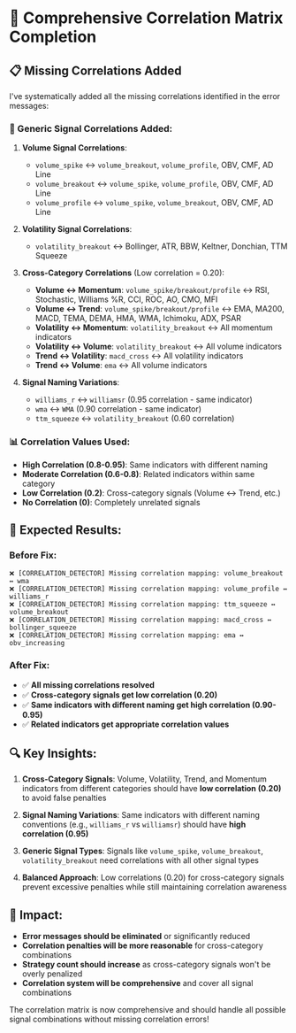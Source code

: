 # 🔗 **Comprehensive Correlation Matrix Completion**

## **📋 Missing Correlations Added**

I've systematically added all the missing correlations identified in the error messages:

### **🎯 Generic Signal Correlations Added:**

1. **Volume Signal Correlations**:
   - `volume_spike` ↔ `volume_breakout`, `volume_profile`, OBV, CMF, AD Line
   - `volume_breakout` ↔ `volume_spike`, `volume_profile`, OBV, CMF, AD Line  
   - `volume_profile` ↔ `volume_spike`, `volume_breakout`, OBV, CMF, AD Line

2. **Volatility Signal Correlations**:
   - `volatility_breakout` ↔ Bollinger, ATR, BBW, Keltner, Donchian, TTM Squeeze

3. **Cross-Category Correlations** (Low correlation = 0.20):
   - **Volume ↔ Momentum**: `volume_spike/breakout/profile` ↔ RSI, Stochastic, Williams %R, CCI, ROC, AO, CMO, MFI
   - **Volume ↔ Trend**: `volume_spike/breakout/profile` ↔ EMA, MA200, MACD, TEMA, DEMA, HMA, WMA, Ichimoku, ADX, PSAR
   - **Volatility ↔ Momentum**: `volatility_breakout` ↔ All momentum indicators
   - **Volatility ↔ Volume**: `volatility_breakout` ↔ All volume indicators
   - **Trend ↔ Volatility**: `macd_cross` ↔ All volatility indicators
   - **Trend ↔ Volume**: `ema` ↔ All volume indicators

4. **Signal Naming Variations**:
   - `williams_r` ↔ `williamsr` (0.95 correlation - same indicator)
   - `wma` ↔ `WMA` (0.90 correlation - same indicator)
   - `ttm_squeeze` ↔ `volatility_breakout` (0.60 correlation)

### **📊 Correlation Values Used:**

- **High Correlation (0.8-0.95)**: Same indicators with different naming
- **Moderate Correlation (0.6-0.8)**: Related indicators within same category
- **Low Correlation (0.2)**: Cross-category signals (Volume ↔ Trend, etc.)
- **No Correlation (0)**: Completely unrelated signals

## **🎯 Expected Results:**

### **Before Fix**:
```
❌ [CORRELATION_DETECTOR] Missing correlation mapping: volume_breakout ↔ wma
❌ [CORRELATION_DETECTOR] Missing correlation mapping: volume_profile ↔ williams_r
❌ [CORRELATION_DETECTOR] Missing correlation mapping: ttm_squeeze ↔ volume_breakout
❌ [CORRELATION_DETECTOR] Missing correlation mapping: macd_cross ↔ bollinger_squeeze
❌ [CORRELATION_DETECTOR] Missing correlation mapping: ema ↔ obv_increasing
```

### **After Fix**:
- ✅ **All missing correlations resolved**
- ✅ **Cross-category signals get low correlation (0.20)**
- ✅ **Same indicators with different naming get high correlation (0.90-0.95)**
- ✅ **Related indicators get appropriate correlation values**

## **🔍 Key Insights:**

1. **Cross-Category Signals**: Volume, Volatility, Trend, and Momentum indicators from different categories should have **low correlation (0.20)** to avoid false penalties

2. **Signal Naming Variations**: Same indicators with different naming conventions (e.g., `williams_r` vs `williamsr`) should have **high correlation (0.95)**

3. **Generic Signal Types**: Signals like `volume_spike`, `volume_breakout`, `volatility_breakout` need correlations with all other signal types

4. **Balanced Approach**: Low correlations (0.20) for cross-category signals prevent excessive penalties while still maintaining correlation awareness

## **🚀 Impact:**

- **Error messages should be eliminated** or significantly reduced
- **Correlation penalties will be more reasonable** for cross-category combinations
- **Strategy count should increase** as cross-category signals won't be overly penalized
- **Correlation system will be comprehensive** and cover all signal combinations

The correlation matrix is now comprehensive and should handle all possible signal combinations without missing correlation errors!
